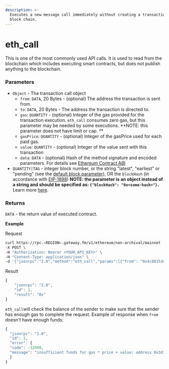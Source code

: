 ```yaml
---
description: >-
  Executes a new message call immediately without creating a transaction on the
  block chain.
---
```


# eth\_call

This is one of the most commonly used API calls. It is used to read from the blockchain which includes executing smart contracts, but does not publish anything to the blockchain.

### Parameters

* `Object` - The transaction call object
  * `from`: `DATA`, 20 Bytes - (optional) The address the transaction is sent from.
  * `to`: `DATA`, 20 Bytes - The address the transaction is directed to.
  * `gas`: `QUANTITY` - (optional) Integer of the gas provided for the transaction execution. `eth_call` consumes zero gas, but this parameter may be needed by some executions. \*\*NOTE: this parameter does not have limit or cap. \*\*
  * `gasPrice`: `QUANTITY` - (optional) Integer of the gasPrice used for each paid gas.
  * `value`: `QUANTITY` - (optional) Integer of the value sent with this transaction
  * `data`: `DATA` - (optional) Hash of the method signature and encoded parameters. For details see [Ethereum Contract ABI](https://docs.soliditylang.org/en/v0.7.0/abi-spec.html)
* `QUANTITY|TAG` - integer block number, or the string "latest", "earliest" or "pending" (see the [default block parameter](https://eth.wiki/json-rpc/API#the-default-block-parameter)), OR the `blockHash` (in accordance with [EIP-1898](https://eips.ethereum.org/EIPS/eip-1898)) **NOTE: the parameter is an object instead of a string and should be specified as: `{"blockHash": "0x<some-hash>"}.`** Learn more [here](https://eips.ethereum.org/EIPS/eip-1898).

### Returns

`DATA` - the return value of executed contract.

**Example**

Request

```bash
curl https://rpc.<REGION>.gateway.fm/v1/ethereum/non-archival/mainnet  \
-X POST \
-H "Authorization: Bearer <YOUR_API_KEY>" \
-H "Content-Type: application/json" \
-d '{"jsonrpc":"2.0","method":"eth_call","params":[{"from": "0x4c88153de66e84c6691fa6bf5b5823530300a942","to": "0x3d14de87b5ade1c61a0b7ca29f7632e6e756b8bf","gas": "0x76c0","gasPrice": "0x9184e72a000","value": "0x0","data": "0xd46e8dd67c5d32be8d46e8dd67c5d32be8058bb8eb970870f072445675058bb8eb970870f072445675"}, "latest"],"id":1}'
```

Result

```javascript
{
    "jsonrpc": "2.0",
    "id": 1,
    "result": "0x"
}
```

`eth_call`will check the balance of the sender to make sure that the sender has enough gas to complete the request. Example of response when `from` doesn't have enough funds:

```javascript
{
  "jsonrpc": "2.0",
  "id": 1,
  "error": {
  "code": -32000,
  "message": "insufficient funds for gas * price + value: address 0x3d14dE87b5AdE1C61a0B7CA29F7632e6E756b8bf have 0 want 304000000000000000"
  }
}
```
